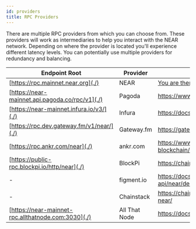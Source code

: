 ```yaml
---
id: providers
title: RPC Providers
---
```


There are multiple RPC providers from which you can choose from. These providers will work as intermediaries to help you interact with the NEAR network.
Depending on where the provider is located you'll experience different latency levels. You can potentially use multiple providers for redundancy and
balancing.


| Endpoint Root                           | Provider   | Documentation                                                       |
| --------------------------------------- | ---------- | ------------------------------------------------------------------- |
| [https://rpc.mainnet.near.org](./)            | NEAR       | [You are there!](setup.md)                                          |
| [https://near-mainnet.api.pagoda.co/rpc/v1](./)      | Pagoda     | https://www.pagoda.co/console                                       |
| [https://near-mainnet.infura.io/v3/](./)      | Infura     | https://docs.infura.io/infura/networks/near                         |
| [https://rpc.dev.gateway.fm/v1/near/](./)     | Gateway.fm | https://gateway.fm/                                                 |
| [https://rpc.ankr.com/near](./)               | ankr.com   | https://www.ankr.com/docs/build-blockchain/chains/v2/near/          |
| [https://public-rpc.blockpi.io/http/near](./) | BlockPi    | https://chains.blockpi.io/#/near                                    |
| -                                       | figment.io | https://docs.figment.io/guides/staking-api/near/delegate/ |
| -                                       | Chainstack | https://chainstack.com/build-better-with-near/            |
| [https://near-mainnet-rpc.allthatnode.com:3030](./) | All That Node | https://docs.allthatnode.com/protocols/near/          |
